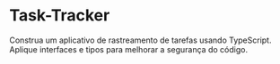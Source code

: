 # Task-Tracker
Construa um aplicativo de rastreamento de tarefas usando TypeScript. Aplique interfaces e tipos para melhorar a segurança do código.
